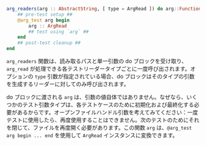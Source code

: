 ```julia
arg_readers(arg :: AbstractString, [ type = ArgRead ]) do arg::Function
    ## pre-test setup ##
    @arg_test arg begin
        arg :: ArgRead
        ## test using `arg` ##
    end
    ## post-test cleanup ##
end
```

`arg_readers` 関数は、読み取るパスと単一引数の do ブロックを受け取り、`arg_read` が処理できる各テストリーダータイプごとに一度呼び出されます。オプションの `type` 引数が指定されている場合、do ブロックはそのタイプの引数を生成するリーダーに対してのみ呼び出されます。

do ブロックに渡される `arg` は、引数の値自体ではありません。なぜなら、いくつかのテスト引数タイプは、各テストケースのために初期化および最終化する必要があるからです。オープンファイルハンドル引数を考えてみてください：一度テストに使用したら、再度使用することはできません。次のテストのためにそれを閉じて、ファイルを再度開く必要があります。この関数 `arg` は、`@arg_test arg begin ... end` を使用して `ArgRead` インスタンスに変換できます。
